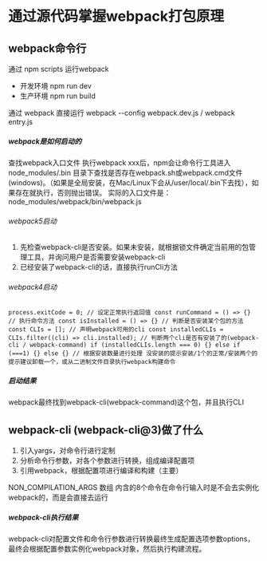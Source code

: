 <!--
 * @Description: 
 * @Author: changhong.wang
 * @Date: 2021-08-17 19:09:58
 * @LastEditors: changhong.wang
 * @LastEditTime: 2021-08-18 17:11:27
-->
# 通过源代码掌握webpack打包原理
## webpack命令行
通过 npm scripts 运行webpack
- 开发环境 npm run dev
- 生产环境 npm run build

通过 webpack 直接运行
webpack --config webpack.dev.js / webpack entry.js

##### webpack是如何启动的
查找webpack入口文件
执行webpack xxx后，npm会让命令行工具进入 node_modules/.bin 目录下查找是否存在webpack.sh或webpack.cmd文件(windows)。（如果是全局安装，在Mac/Linux下会从/user/local/.bin下去找），如果存在就执行，否则抛出错误。
实际的入口文件是：node_modules/webpack/bin/webpack.js

###### webpack5启动
1. 先检查webpack-cli是否安装。如果未安装，就根据锁文件确定当前用的包管理工具，并询问用户是否需要安装webpack-cli
2. 已经安装了webpack-cli的话，直接执行runCli方法

###### webpack4启动
`
process.exitCode = 0; // 设定正常执行返回值
const runCommand = () => {} // 执行命令方法
const isInstalled = () => {} // 判断是否安装某个包的方法
const CLIs = []; // 声明webpack可用的cli
const installedCLIs = CLIs.filter((cli) => cli.installed); // 判断两个cli是否有安装了的(webpack-cli / webpack-command)
if (installedCLIs.length === 0) {} else if (===1) {} else {} // 根据安装数量进行处理 没安装的提示安装/1个的正常/安装两个的提示建议卸载一个，或从二进制文件目录执行webpack构建命令
`

##### 启动结果
webpack最终找到webpack-cli(webpack-command)这个包，并且执行CLI

## webpack-cli (webpack-cli@3)做了什么
1. 引入yargs，对命令行进行定制
2. 分析命令行参数，对各个参数进行转换，组成编译配置项
3. 引用webpack，根据配置项进行编译和构建（主要）

NON_COMPILATION_ARGS 数组
内含的8个命令在命令行输入时是不会去实例化webpack的，而是会直接去运行

##### webpack-cli执行结果
webpack-cli对配置文件和命令行参数进行转换最终生成配置选项参数options，最终会根据配置参数实例化webpack对象，然后执行构建流程。